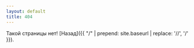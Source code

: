 ```yaml
---
layout: default
title: 404
---
```


Такой страницы нет! [Назад]({{ "/" | prepend: site.baseurl | replace: '//', '/' }}).

